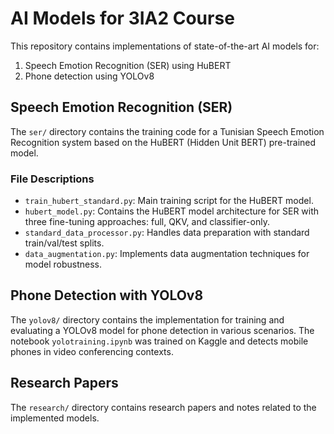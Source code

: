 # AI Models for 3IA2 Course

This repository contains implementations of state-of-the-art AI models for:
1. Speech Emotion Recognition (SER) using HuBERT
2. Phone detection using YOLOv8

## Speech Emotion Recognition (SER)

The `ser/` directory contains the training code for a Tunisian Speech Emotion Recognition system based on the HuBERT (Hidden Unit BERT) pre-trained model.

### File Descriptions

- `train_hubert_standard.py`: Main training script for the HuBERT model.
- `hubert_model.py`: Contains the HuBERT model architecture for SER with three fine-tuning approaches: full, QKV, and classifier-only.
- `standard_data_processor.py`: Handles data preparation with standard train/val/test splits.
- `data_augmentation.py`: Implements data augmentation techniques for model robustness.

## Phone Detection with YOLOv8

The `yolov8/` directory contains the implementation for training and evaluating a YOLOv8 model for phone detection in various scenarios. The notebook `yolotraining.ipynb` was trained on Kaggle and detects mobile phones in video conferencing contexts.

## Research Papers

The `research/` directory contains research papers and notes related to the implemented models.